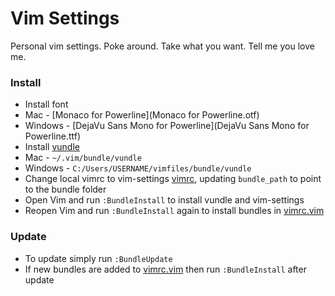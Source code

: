 # Vim Settings

Personal vim settings. Poke around. Take what you want. Tell me you love me.

### Install
- Install font
 - Mac - [Monaco for Powerline](Monaco for Powerline.otf)
 - Windows - [DejaVu Sans Mono for Powerline](DejaVu Sans Mono for Powerline.ttf)
- Install [vundle](https://github.com/gmarik/vundle)
 - Mac - ```~/.vim/bundle/vundle```
 - Windows - ```C:/Users/USERNAME/vimfiles/bundle/vundle```
- Change local vimrc to vim-settings [vimrc](vimrc), updating ```bundle_path``` to point to the bundle folder
- Open Vim and run ```:BundleInstall``` to install vundle and vim-settings
- Reopen Vim and run ```:BundleInstall``` again to install bundles in [vimrc.vim](vimrc.vim)

### Update
- To update simply run ```:BundleUpdate``` 
- If new bundles are added to [vimrc.vim](vimrc.vim) then run ```:BundleInstall``` after update
